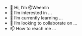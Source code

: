 - 👋 Hi, I’m @Weemln
- 👀 I’m interested in ...
- 🌱 I’m currently learning ...
- 💞️ I’m looking to collaborate on ...
- 📫 How to reach me ...

<!---
Weemln/Weemln is a ✨ special ✨ repository because its `README.md` (this file) appears on your GitHub profile.
You can click the Preview link to take a look at your changes.
--->
